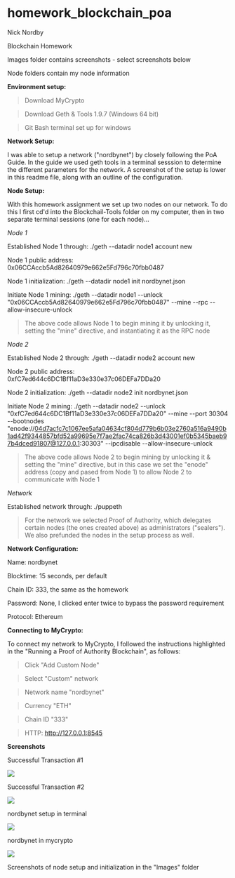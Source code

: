 # homework_blockchain_poa

Nick Nordby

Blockchain Homework

Images folder contains screenshots - select screenshots below

Node folders contain my node information 


**Environment setup:**

> Download MyCrypto

> Download Geth & Tools 1.9.7 (Windows 64 bit)
 
> Git Bash terminal set up for windows


**Network Setup:**

I was able to setup a network ("nordbynet") by closely following the PoA Guide. In the guide we used geth tools in a terminal sesssion to determine the different parameters for the network. A screenshot of the setup is lower in this readme file, along with an outline of the configuration.


**Node Setup:**

With this homework assignment we set up two nodes on our network. To do this I first cd'd into the Blockchail-Tools folder on my computer, then in two separate terminal sessions (one for each node)...


*Node 1*

Established Node 1 through: ./geth --datadir node1 account new

Node 1 public address: 0x06CCAccb5Ad82640979e662e5Fd796c70fbb0487

Node 1 initialization: ./geth --datadir node1 init nordbynet.json

Initiate Node 1 mining: ./geth --datadir node1 --unlock "0x06CCAccb5Ad82640979e662e5Fd796c70fbb0487" --mine --rpc --allow-insecure-unlock

> The above code allows Node 1 to begin mining it by unlocking it, setting the "mine" directive, and instantiating it as the RPC node


*Node 2*

Established Node 2 through: ./geth --datadir node2 account new

Node 2 public address: 0xfC7ed644c6DC1Bf11aD3e330e37c06DEFa7DDa20

Node 2 initialization: ./geth --datadir node2 init nordbynet.json

Initiate Node 2 mining: ./geth --datadir node2 --unlock "0xfC7ed644c6DC1Bf11aD3e330e37c06DEFa7DDa20" --mine --port 30304 --bootnodes "enode://04d7acfc7c1067ee5afa04634cf804d779b6b03e2760a516a9490b1ad42f9344857bfd52a99695e7f7ae2fac74ca826b3d43001ef0b5345baeb97b4dced91807@127.0.0.1:30303" --ipcdisable --allow-insecure-unlock

> The above code allows Node 2 to begin mining by unlocking it & setting the "mine" directive, but in this case we set the "enode" address (copy and pased from Node 1) to allow Node 2 to communicate with Node 1


*Network*

Established network through: ./puppeth

> For the network we selected Proof of Authority, which delegates certain nodes (the ones created above) as administrators ("sealers"). We also prefunded the nodes in the setup process as well. 


**Network Configuration:**

Name: nordbynet

Blocktime: 15 seconds, per default

Chain ID: 333, the same as the homework

Password: None, I clicked enter twice to bypass the password requirement

Protocol: Ethereum


**Connecting to MyCrypto:**

To connect my network to MyCrypto, I followed the instructions highlighted in the "Running a Proof of Authority Blockchain", as follows:

> Click "Add Custom Node"

> Select "Custom" network

> Network name "nordbynet"

> Currency "ETH"

> Chain ID "333"

> HTTP: http://127.0.0.1:8545


**Screenshots**

Successful Transaction #1

![](Images/successful_transaction_1.PNG)

Successful Transaction #2

![](Images/successful_transaction_2.PNG)

nordbynet setup in terminal

![](Images/nordbynet_setup.PNG)

nordbynet in mycrypto

![](Images/mycrypto_nordbynet.PNG)

Screenshots of node setup and initialization in the "Images" folder





